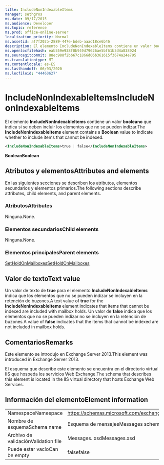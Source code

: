 ```yaml
---
title: IncludeNonIndexableItems
manager: sethgros
ms.date: 09/17/2015
ms.audience: Developer
ms.topic: reference
ms.prod: office-online-server
localization_priority: Normal
ms.assetid: af7f202b-2889-447e-bdeb-aaad18ce6b46
description: El elemento IncludeNonIndexableItems contiene un valor booleano que indica si se deben incluir los elementos que no se pueden indizar.
ms.openlocfilehash: eab559e938f0b949d79626ae5bf61b3d4a838924
ms.sourcegitcommit: 88ec988f2bb67c1866d06b361615f3674a24e795
ms.translationtype: MT
ms.contentlocale: es-ES
ms.lasthandoff: 06/03/2020
ms.locfileid: "44460627"
---
```

# <a name="includenonindexableitems"></a><span data-ttu-id="e0ddf-103">IncludeNonIndexableItems</span><span class="sxs-lookup"><span data-stu-id="e0ddf-103">IncludeNonIndexableItems</span></span>

<span data-ttu-id="e0ddf-104">El elemento **IncludeNonIndexableItems** contiene un valor **booleano** que indica si se deben incluir los elementos que no se pueden indizar.</span><span class="sxs-lookup"><span data-stu-id="e0ddf-104">The **IncludeNonIndexableItems** element contains a **Boolean** value to indicate whether to include items that cannot be indexed.</span></span> 
  
```XML
<IncludeNonIndexableItems>true | false</IncludeNonIndexableItems>
```

 <span data-ttu-id="e0ddf-105">**Boolean**</span><span class="sxs-lookup"><span data-stu-id="e0ddf-105">**Boolean**</span></span>
## <a name="attributes-and-elements"></a><span data-ttu-id="e0ddf-106">Atributos y elementos</span><span class="sxs-lookup"><span data-stu-id="e0ddf-106">Attributes and elements</span></span>

<span data-ttu-id="e0ddf-107">En las siguientes secciones se describen los atributos, elementos secundarios y elementos primarios.</span><span class="sxs-lookup"><span data-stu-id="e0ddf-107">The following sections describe attributes, child elements, and parent elements.</span></span>
  
### <a name="attributes"></a><span data-ttu-id="e0ddf-108">Atributos</span><span class="sxs-lookup"><span data-stu-id="e0ddf-108">Attributes</span></span>

<span data-ttu-id="e0ddf-109">Ninguna.</span><span class="sxs-lookup"><span data-stu-id="e0ddf-109">None.</span></span>
  
### <a name="child-elements"></a><span data-ttu-id="e0ddf-110">Elementos secundarios</span><span class="sxs-lookup"><span data-stu-id="e0ddf-110">Child elements</span></span>

<span data-ttu-id="e0ddf-111">Ninguna.</span><span class="sxs-lookup"><span data-stu-id="e0ddf-111">None.</span></span>
  
### <a name="parent-elements"></a><span data-ttu-id="e0ddf-112">Elementos principales</span><span class="sxs-lookup"><span data-stu-id="e0ddf-112">Parent elements</span></span>

[<span data-ttu-id="e0ddf-113">SetHoldOnMailboxes</span><span class="sxs-lookup"><span data-stu-id="e0ddf-113">SetHoldOnMailboxes</span></span>](setholdonmailboxes.md)
  
## <a name="text-value"></a><span data-ttu-id="e0ddf-114">Valor de texto</span><span class="sxs-lookup"><span data-stu-id="e0ddf-114">Text value</span></span>

<span data-ttu-id="e0ddf-115">Un valor de texto de **true** para el elemento **IncludeNonIndexableItems** indica que los elementos que no se pueden indizar se incluyen en la retención de buzones.</span><span class="sxs-lookup"><span data-stu-id="e0ddf-115">A text value of **true** for the **IncludeNonIndexableItems** element indicates that items that cannot be indexed are included with mailbox holds.</span></span> <span data-ttu-id="e0ddf-116">Un valor de **false** indica que los elementos que no se pueden indizar no se incluyen en la retención de buzones.</span><span class="sxs-lookup"><span data-stu-id="e0ddf-116">A value of **false** indicates that the items that cannot be indexed are not included in mailbox holds.</span></span> 
  
## <a name="remarks"></a><span data-ttu-id="e0ddf-117">Comentarios</span><span class="sxs-lookup"><span data-stu-id="e0ddf-117">Remarks</span></span>

<span data-ttu-id="e0ddf-118">Este elemento se introdujo en Exchange Server 2013.</span><span class="sxs-lookup"><span data-stu-id="e0ddf-118">This element was introduced in Exchange Server 2013.</span></span>
  
<span data-ttu-id="e0ddf-119">El esquema que describe este elemento se encuentra en el directorio virtual IIS que hospeda los servicios Web Exchange.</span><span class="sxs-lookup"><span data-stu-id="e0ddf-119">The schema that describes this element is located in the IIS virtual directory that hosts Exchange Web Services.</span></span>
  
## <a name="element-information"></a><span data-ttu-id="e0ddf-120">Información del elemento</span><span class="sxs-lookup"><span data-stu-id="e0ddf-120">Element information</span></span>

|||
|:-----|:-----|
|<span data-ttu-id="e0ddf-121">Namespace</span><span class="sxs-lookup"><span data-stu-id="e0ddf-121">Namespace</span></span>  <br/> |https://schemas.microsoft.com/exchange/services/2006/messages  <br/> |
|<span data-ttu-id="e0ddf-122">Nombre de esquema</span><span class="sxs-lookup"><span data-stu-id="e0ddf-122">Schema name</span></span>  <br/> |<span data-ttu-id="e0ddf-123">Esquema de mensajes</span><span class="sxs-lookup"><span data-stu-id="e0ddf-123">Messages schema</span></span>  <br/> |
|<span data-ttu-id="e0ddf-124">Archivo de validación</span><span class="sxs-lookup"><span data-stu-id="e0ddf-124">Validation file</span></span>  <br/> |<span data-ttu-id="e0ddf-125">Messages. xsd</span><span class="sxs-lookup"><span data-stu-id="e0ddf-125">Messages.xsd</span></span>  <br/> |
|<span data-ttu-id="e0ddf-126">Puede estar vacío</span><span class="sxs-lookup"><span data-stu-id="e0ddf-126">Can be empty</span></span>  <br/> |<span data-ttu-id="e0ddf-127">false</span><span class="sxs-lookup"><span data-stu-id="e0ddf-127">false</span></span>  <br/> |
   

